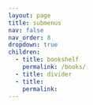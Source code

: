 ```yaml
---
layout: page
title: submenus
nav: false
nav_order: 8
dropdown: true
children:
  - title: bookshelf
    permalink: /books/
  - title: divider
  - title: 
    permalink: 
---
```

